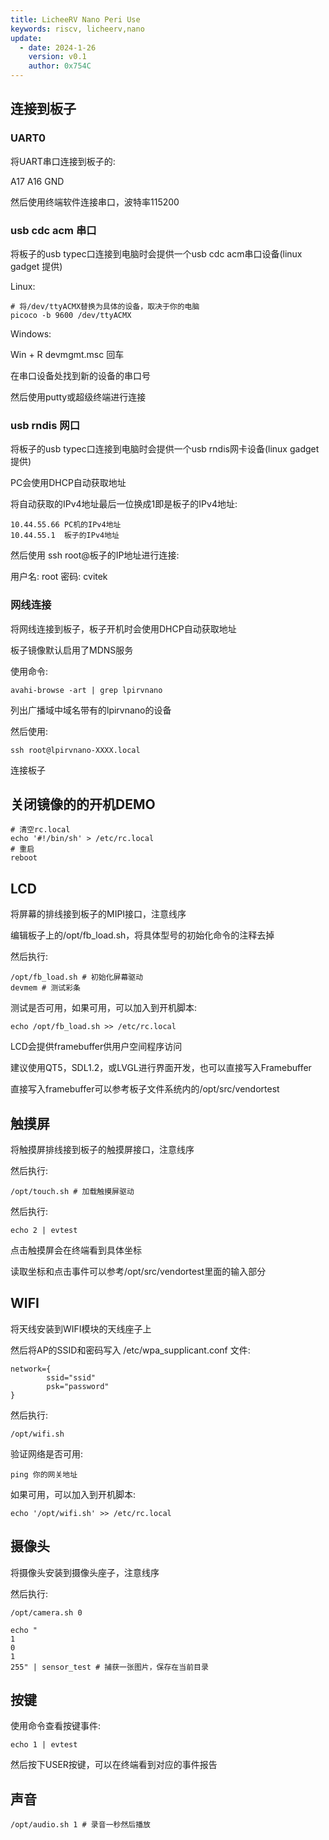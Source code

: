 ```yaml
---
title: LicheeRV Nano Peri Use
keywords: riscv, licheerv,nano
update:
  - date: 2024-1-26
    version: v0.1
    author: 0x754C
---
```


## 连接到板子

### UART0

将UART串口连接到板子的:

A17 A16 GND

然后使用终端软件连接串口，波特率115200


### usb cdc acm 串口

将板子的usb typec口连接到电脑时会提供一个usb cdc acm串口设备(linux gadget 提供)

Linux:

```
# 将/dev/ttyACMX替换为具体的设备，取决于你的电脑
picoco -b 9600 /dev/ttyACMX
```

Windows:

Win + R devmgmt.msc 回车

在串口设备处找到新的设备的串口号

然后使用putty或超级终端进行连接

### usb rndis 网口

将板子的usb typec口连接到电脑时会提供一个usb rndis网卡设备(linux gadget 提供)

PC会使用DHCP自动获取地址

将自动获取的IPv4地址最后一位换成1即是板子的IPv4地址:

```
10.44.55.66 PC机的IPv4地址
10.44.55.1  板子的IPv4地址
```

然后使用 ssh root@板子的IP地址进行连接:

用户名: root
密码:   cvitek


### 网线连接

将网线连接到板子，板子开机时会使用DHCP自动获取地址

板子镜像默认启用了MDNS服务

使用命令:

```
avahi-browse -art | grep lpirvnano
```

列出广播域中域名带有的lpirvnano的设备



然后使用:

```
ssh root@lpirvnano-XXXX.local
```

连接板子


## 关闭镜像的的开机DEMO

```
# 清空rc.local
echo '#!/bin/sh' > /etc/rc.local
# 重启
reboot
```

## LCD

将屏幕的排线接到板子的MIPI接口，注意线序

编辑板子上的/opt/fb_load.sh，将具体型号的初始化命令的注释去掉

然后执行:

```
/opt/fb_load.sh # 初始化屏幕驱动
devmem # 测试彩条
```

测试是否可用，如果可用，可以加入到开机脚本:

```
echo /opt/fb_load.sh >> /etc/rc.local
```

LCD会提供framebuffer供用户空间程序访问

建议使用QT5，SDL1.2，或LVGL进行界面开发，也可以直接写入Framebuffer

直接写入framebuffer可以参考板子文件系统内的/opt/src/vendortest

## 触摸屏

将触摸屏排线接到板子的触摸屏接口，注意线序

然后执行:

```
/opt/touch.sh # 加载触摸屏驱动
```

然后执行:

```
echo 2 | evtest
```

点击触摸屏会在终端看到具体坐标

读取坐标和点击事件可以参考/opt/src/vendortest里面的输入部分

## WIFI

将天线安装到WIFI模块的天线座子上

然后将AP的SSID和密码写入 /etc/wpa_supplicant.conf 文件:

```
network={
        ssid="ssid"
   		psk="password"
}
```

然后执行:

```
/opt/wifi.sh
```

验证网络是否可用:

```
ping 你的网关地址
```

如果可用，可以加入到开机脚本:

```
echo '/opt/wifi.sh' >> /etc/rc.local
```

## 摄像头

将摄像头安装到摄像头座子，注意线序

然后执行:

```
/opt/camera.sh 0

echo "
1
0
1
255" | sensor_test # 捕获一张图片，保存在当前目录
```

## 按键

使用命令查看按键事件:

```
echo 1 | evtest
```

然后按下USER按键，可以在终端看到对应的事件报告


## 声音

```
/opt/audio.sh 1 # 录音一秒然后播放
```
